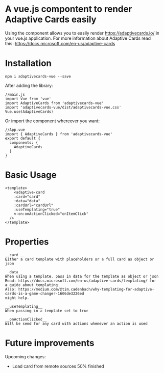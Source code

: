 # A vue.js compontent to render Adaptive Cards easily

Using the component allows you to easily render https://adaptivecards.io/ in your vue.js application.
For more information about Adaptive Cards read this: https://docs.microsoft.com/en-us/adaptive-cards

# Installation

```
npm i adaptivecards-vue --save
```

After adding the library:
```
//main.js
import Vue from 'vue'
import AdaptiveCards from 'adaptivecards-vue'
import 'adaptivecards-vue/dist/adaptivecards-vue.css'
Vue.use(AdaptiveCards)
```

Or import the component whereever you want:
```
//App.vue
import { AdaptiveCards } from 'adaptivecards-vue'
export default {
  components: {
    AdaptiveCards
  }
}
```

# Basic Usage
```
<template>
    <adaptive-card 
    :card="card" 
    :data="data"
    :cardUrl="cardUrl"
    :useTemplating="true"
    v-on:onActionClicked="onItemClick"
  />
</template>
```

# Properties
```
__card __
Either a card template with placeholders or a full card as object or json

__data__
When using a template, pass in data for the template as object or json
Read: https://docs.microsoft.com/en-us/adaptive-cards/templating/ for a guide about templating
Also: https://medium.com/@tim.cadenbach/why-templating-for-adaptive-cards-is-a-game-changer-1606de3226ed
might help. 

__useTemplating__
When passing in a template set to true

__onActionClicked__
Will be send for any card with actions whenever an action is used

```

# Future improvements
Upcoming changes:
* Load card from remote sources 50% finished


